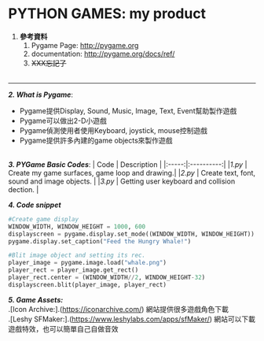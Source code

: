 # PYTHON GAMES: my product

1. **參考資料**
    1. Pygame Page: http://pygame.org
    2. documentation: http://pygame.org/docs/ref/
    3. ~~XXX忘記了~~<br><br>
------

**_2. What is Pygame_**:
  * Pygame提供Display, Sound, Music, Image, Text, Event幫助製作遊戲
  * Pygame可以做出2-D小遊戲
  * Pygame偵測使用者使用Keyboard, joystick, mouse控制遊戲
  * Pygame提供許多內建的game objects來製作遊戲<br><br>

**_3. PYGame Basic Codes_**:
| Code | Description |
|:-----:|:----------:|
|_1.py_ | Create my game surfaces, game loop and drawing.|
|_2.py_ | Create text, font, sound and image objects.    |
|_3.py_ | Getting user keyboard and collision dection.   |

**_4. Code snippet_**
```python
#Create game display
WINDOW_WIDTH, WINDOW_HEIGHT = 1000, 600
displayscreen = pygame.display.set_mode((WINDOW_WIDTH, WINDOW_HEIGHT))
pygame.display.set_caption("Feed the Hungry Whale!")

```
```python
#Blit image object and setting its rec.
player_image = pygame.image.load("whale.png")
player_rect = player_image.get_rect()
player_rect.center = (WINDOW_WIDTH//2, WINDOW_HEIGHT-32)
displayscreen.blit(player_image, player_rect)
```
**_5. Game Assets:_** <br>
.[Icon Archive:].(https://iconarchive.com/) 網站提供很多遊戲角色下載 <br>
.[Leshy SFMaker:].(https://www.leshylabs.com/apps/sfMaker/) 網站可以下載遊戲特效，也可以簡單自己自做音效
